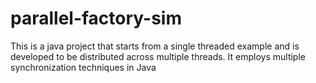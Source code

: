 # parallel-factory-sim
This is a java project that starts from a single threaded example and is developed to be distributed across multiple threads. It employs multiple synchronization techniques in Java
